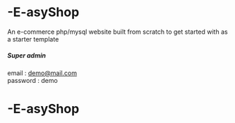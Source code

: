 # -E-asyShop
An e-commerce php/mysql website built from scratch to get started with as a starter template

<h5> Super admin </h5> 

email : demo@mail.com<br>
password : demo


 
# -E-asyShop
